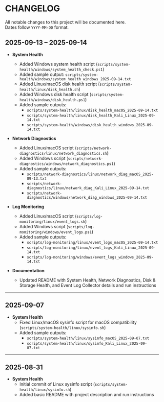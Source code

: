 # CHANGELOG

All notable changes to this project will be documented here.  
Dates follow `YYYY-MM-DD` format.

## 2025-09-13 – 2025-09-14
- **System Health**
  - Added Windows system health script (`scripts/system-health/windows/system_health_check.ps1`)
  - Added sample output: `scripts/system-health/windows/system_health_windows_2025-09-14.txt`
  - Added Linux/macOS disk health script (`scripts/system-health/linux/disk_health.sh`)
  - Added Windows disk health script (`scripts/system-health/windows/disk_health.ps1`)
  - Added sample outputs:
    - `scripts/system-health/linux/disk_health_macOS_2025-09-14.txt`
    - `scripts/system-health/linux/disk_health_Kali_Linux_2025-09-14.txt`
    - `scripts/system-health/windows/disk_health_windows_2025-09-14.txt`

- **Network Diagnostics**
  - Added Linux/macOS script (`scripts/network-diagnostics/linux/network_diagnostics.sh`)
  - Added Windows script (`scripts/network-diagnostics/windows/network_diagnostics.ps1`)
  - Added sample outputs:
    - `scripts/network-diagnostics/linux/network_diag_macOS_2025-09-13.txt`
    - `scripts/network-diagnostics/linux/network_diag_Kali_Linux_2025-09-14.txt`
    - `scripts/network-diagnostics/windows/network_diag_windows_2025-09-14.txt`

- **Log Monitoring**
  - Added Linux/macOS script (`scripts/log-monitoring/linux/event_logs.sh`)
  - Added Windows script (`scripts/log-monitoring/windows/event_logs.ps1`)
  - Added sample outputs:
    - `scripts/log-monitoring/linux/event_logs_macOS_2025-09-14.txt`
    - `scripts/log-monitoring/linux/event_logs_Kali_Linux_2025-09-14.txt`
    - `scripts/log-monitoring/windows/event_logs_windows_2025-09-14.txt`

- **Documentation**
  - Updated README with System Health, Network Diagnostics, Disk & Storage Health, and Event Log Collector details and run instructions

---

## 2025-09-07
- **System Health**
  - Fixed Linux/macOS sysinfo script for macOS compatibility (`scripts/system-health/linux/sysinfo.sh`)
  - Added sample outputs:
    - `scripts/system-health/linux/sysinfo_macOS_2025-09-07.txt`
    - `scripts/system-health/linux/sysinfo_Kali_Linux_2025-09-07.txt`

---

## 2025-08-31
- **System Health**
  - Initial commit of Linux sysinfo script (`scripts/system-health/linux/sysinfo.sh`)
  - Added basic README with project description and run instructions
